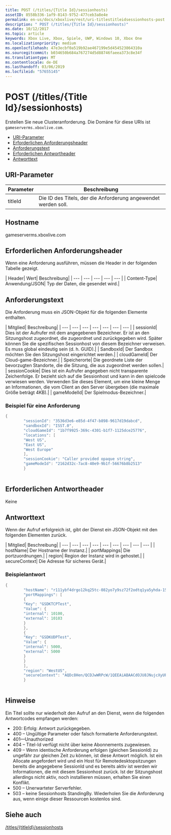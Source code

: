 ```yaml
---
title: POST (/titles/{Title Id}/sessionhosts)
assetID: 8558b336-1af9-8143-9752-477ceb3a8e4e
permalink: en-us/docs/xboxlive/rest/uri-titlestitleidsessionhosts-post.html
description: " POST (/titles/{Title Id}/sessionhosts)"
ms.date: 10/12/2017
ms.topic: article
keywords: Xbox Live, Xbox, Spiele, UWP, Windows 10, Xbox One
ms.localizationpriority: medium
ms.openlocfilehash: 47e3ecbf0a519b92ae467199e5d454523864310a
ms.sourcegitcommit: b034650b684a767274d5d88746faeea373c8e34f
ms.translationtype: MT
ms.contentlocale: de-DE
ms.lasthandoff: 03/06/2019
ms.locfileid: "57655145"
---
```

# <a name="post-titlestitle-idsessionhosts"></a>POST (/titles/{Title Id}/sessionhosts)
Erstellen Sie neue Clusteranforderung. Die Domäne für diese URIs ist `gameserverms.xboxlive.com`.
 
  * [URI-Parameter](#ID4EX)
  * [Erforderlichen Anforderungsheader](#ID4EGB)
  * [Anforderungstext](#ID4E5B)
  * [Erforderlichen Antwortheader](#ID4ELD)
  * [Antworttext](#ID4ESD)
 
<a id="ID4EX"></a>

 
## <a name="uri-parameters"></a>URI-Parameter
 
| Parameter| Beschreibung| 
| --- | --- | 
| titleId| Die ID des Titels, der die Anforderung angewendet werden soll.| 
  
<a id="ID5EG"></a>

 
## <a name="host-name"></a>Hostname

gameserverms.xboxlive.com
 
<a id="ID4EGB"></a>

 
## <a name="required-request-headers"></a>Erforderlichen Anforderungsheader
 
Wenn eine Anforderung ausführen, müssen die Header in der folgenden Tabelle gezeigt.
 
| Header| Wert| Beschreibung| 
| --- | --- | --- | --- | --- | 
| Content-Type| Anwendung/JSON| Typ der Daten, die gesendet wird.| 
  
<a id="ID4E5B"></a>

 
## <a name="request-body"></a>Anforderungstext
 
Die Anforderung muss ein JSON-Objekt für die folgenden Elemente enthalten.
 
| Mitglied| Beschreibung| 
| --- | --- | --- | --- | --- | --- | --- | 
| sessionId| Dies ist der Aufrufer mit dem angegebenen Bezeichner. Er ist an den Sitzungshost zugeordnet, die zugeordnet und zurückgegeben wird. Später können Sie die spezifischen Sessionhost von diesem Bezeichner verweisen. Es muss global eindeutig sein (d. h. GUID).| 
| SandboxId| Der Sandbox möchten Sie den Sitzungshost eingerichtet werden.| 
| cloudGameId| Der Cloud-game-Bezeichner.| 
| Speicherorte| Die geordnete Liste der bevorzugten Standorte, die die Sitzung, die aus zugeordnet werden sollen.| 
| sessionCookie| Dies ist ein Aufrufer angegeben nicht transparente Zeichenfolge. Er bezieht sich auf die Sessionhost und kann in den spielcode verwiesen werden. Verwenden Sie dieses Element, um eine kleine Menge an Informationen, die vom Client an den Server übergeben (die maximale Größe beträgt 4KB).| 
| gameModelId| Der Spielmodus-Bezeichner.| 
 
<a id="ID4EDD"></a>

 
### <a name="sample-request"></a>Beispiel für eine Anforderung
 

```cpp
{
        "sessionId": "3536d3e6-e85d-4f47-b898-9617d19dabcd",
        "sandboxId": "ISST.0",
        "cloudGameId": "1b7f9925-369c-4301-b1f7-1125dce25776",
        "locations": [
        "West US",
        "East US",
        "West Europe"
        ],
        "sessionCookie": "Caller provided opaque string",
        "gameModeId": "2162d32c-7ac8-40e9-9b1f-56676b8b2513"
        }
      
```

   
<a id="ID4ELD"></a>

 
## <a name="required-response-headers"></a>Erforderlichen Antwortheader
 
Keine
  
<a id="ID4ESD"></a>

 
## <a name="response-body"></a>Antworttext
 
Wenn der Aufruf erfolgreich ist, gibt der Dienst ein JSON-Objekt mit den folgenden Elementen zurück.
 
| Mitglied| Beschreibung| 
| --- | --- | --- | --- | --- | --- | --- | --- | --- | 
| hostName| Der Hostname der Instanz.| 
| portMappings| Die portzuordnungen.| 
| region| Region der Instanz wird in gehostet.| 
| secureContext| Die Adresse für sicheres Gerät.| 
 
<a id="ID4ESE"></a>

 
### <a name="sample-response"></a>Beispielantwort
 

```cpp
{
        "hostName": "r111ybf4drgo12kq25tc-082yo7y9sz72f2odtq1ya5yhda-155169995-ncus.cloudapp.net",
        "portMappings": [
        {
        "Key": "GSDKTCPTest",
        "Value": {
        "internal": 10100,
        "external": 10103
        }
        },
        {
        "Key": "GSDKUDPTest",
        "Value": {
        "internal": 5000,
        "external": 5000
        }
        }
        ],
        "region": "WestUS",
        "secureContext": "AQDc8Hen/QCDJwWRPcW/1QEEAiABAACdOJU8JNujcXyUPwUBCnue+g=="
        }
      
```

   
<a id="remarks"></a>

 
## <a name="remarks"></a>Hinweise
 
Ein Titel sollte nur wiederholt den Aufruf an den Dienst, wenn die folgenden Antwortcodes empfangen werden:
 
   * 200: Erfolg: Antwort zurückgegeben.
   * 400 – Ungültige Parameter oder falsch formatierte Anforderungstext.
   * 401—Unauthorized
   * 404 – Titel-Id verfügt nicht über keine Abonnements zugewiesen.
   * 409 – Wenn identische Anforderung erfolgen (gleichen SessionId) zu ungefähr zur gleichen Zeit zu können, ist diese Antwort möglich. Ist ein Allocate angefordert wird und ein Host für Remotedesktopsitzungen bereits die angegebene SessionId und es bereits aktiv ist werden wir Informationen, die mit diesem Sessionhost zurück. Ist der Sitzungshost allerdings nicht aktiv, noch installieren müssen, erhalten Sie einen Konflikt.
   * 500 – Unerwarteter Serverfehler.
   * 503 – keine Sessionhosts StandingBy. Wiederholen Sie die Anforderung aus, wenn einige dieser Ressourcen kostenlos sind.
   
<a id="ID4EFG"></a>

 
## <a name="see-also"></a>Siehe auch
 [/titles/{titleId}/sessionhosts](uri-titlestitleidsessionhosts.md)

  